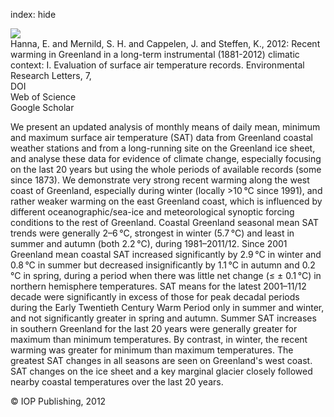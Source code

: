 index: hide

<div class="Citation">
    <div class="Citation-thumb CitationThumb-linked"  data-href="https://doi.org/10.1088/1748-9326/7/4/045404">
      <img src="https://static.claimspace.cloud/climate-study-static/refs/thumbs/13/Hanna_et_al_2012-thumb.png" />
    </div>

  <div class="Citation-body">
    <div class="Citation-text">Hanna, E. and Mernild, S. H. and Cappelen, J. and Steffen, K., 2012: Recent warming in Greenland in a long-term instrumental (1881-2012) climatic context: I. Evaluation of surface air temperature records. <span class="Article-journal">Environmental Research Letters, </span><span class="Article-volume">7, </span></div>
    <div class="Citation-links">
      <div class="CitationLink" data-href="https://doi.org/10.1088/1748-9326/7/4/045404">
        <div class="CitationLink-icon CitationLink-Doi"></div>
        <div class="CitationLink-text">DOI</div>
      </div>
      <div class="CitationLink" data-href="http://cel.webofknowledge.com/InboundService.do?customersID=atyponcel&smartRedirect=yes&mode=FullRecord&IsProductCode=Yes&product=CEL&Init=Yes&Func=Frame&action=retrieve&SrcApp=literatum&SrcAuth=atyponcel&SID=7CNc3cIRaBKjGbSujFM&UT=WOS:000312696400057">
        <div class="CitationLink-icon CitationLink-Isi"></div>
        <div class="CitationLink-text">Web of Science</div>
      </div>
      <div class="CitationLink" data-href="https://scholar.google.com/scholar?q=10.1088/1748-9326/7/4/045404">
        <div class="CitationLink-icon CitationLink-Scholar"></div>
        <div class="CitationLink-text">Google Scholar</div>
      </div>
    </div>
  </div>
</div>

We present an updated analysis of monthly means of daily mean, minimum and maximum surface air temperature (SAT) data from Greenland coastal weather stations and from a long-running site on the Greenland ice sheet, and analyse these data for evidence of climate change, especially focusing on the last 20 years but using the whole periods of available records (some since 1873). We demonstrate very strong recent warming along the west coast of Greenland, especially during winter (locally >10 °C since 1991), and rather weaker warming on the east Greenland coast, which is influenced by different oceanographic/sea-ice and meteorological synoptic forcing conditions to the rest of Greenland. Coastal Greenland seasonal mean SAT trends were generally 2–6 °C, strongest in winter (5.7 °C) and least in summer and autumn (both 2.2 °C), during 1981–2011/12. Since 2001 Greenland mean coastal SAT increased significantly by 2.9 °C in winter and 0.8 °C in summer but decreased insignificantly by 1.1 °C in autumn and 0.2 °C in spring, during a period when there was little net change (≤ ± 0.1 °C) in northern hemisphere temperatures. SAT means for the latest 2001–11/12 decade were significantly in excess of those for peak decadal periods during the Early Twentieth Century Warm Period only in summer and winter, and not significantly greater in spring and autumn. Summer SAT increases in southern Greenland for the last 20 years were generally greater for maximum than minimum temperatures. By contrast, in winter, the recent warming was greater for minimum than maximum temperatures. The greatest SAT changes in all seasons are seen on Greenland's west coast. SAT changes on the ice sheet and a key marginal glacier closely followed nearby coastal temperatures over the last 20 years.

<div class="Citation-copy">
&copy; IOP Publishing, 2012
</div>
